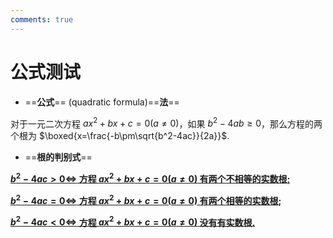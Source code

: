 ```yaml
---
comments: true
---
```


# 公式测试

- ==**公式**== (quadratic formula)==**法**==

对于一元二次方程 $ax^2+bx+c=0(a\neq0)$，如果 $b^2-4ab\geqslant0$，那么方程的两个根为 $\boxed{x=\frac{-b\pm\sqrt{b^2-4ac}}{2a}}$.

- ==**根的判别式**==

**<u>$b^2-4ac>0\iff$ 方程 $ax^2+bx+c=0(a\neq0)$ 有两个不相等的实数根;</u>**

**<u>$b^2-4ac=0\iff$ 方程 $ax^2+bx+c=0(a\neq0)$ 有两个相等的实数根;</u>**

**<u>$b^2-4ac<0\iff$ 方程 $ax^2+bx+c=0(a\neq0)$ 没有有实数根.</u>**